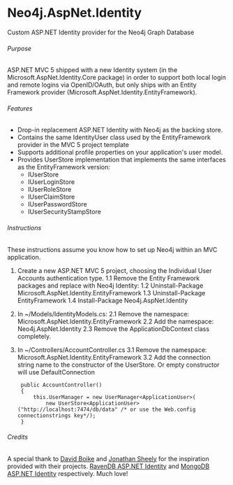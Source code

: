 Neo4j.AspNet.Identity
=====================

Custom ASP.NET Identity provider for the Neo4j Graph Database

###### Purpose

ASP.NET MVC 5 shipped with a new Identity system (in the Microsoft.AspNet.Identity.Core package) in order to support both local login and remote logins via OpenID/OAuth, but only ships with an Entity Framework provider (Microsoft.AspNet.Identity.EntityFramework).

###### Features

- Drop-in replacement ASP.NET Identity with Neo4j as the backing store.
- Contains the same IdentityUser class used by the EntityFramework provider in the MVC 5 project template
- Supports additional profile properties on your application's user model.
- Provides UserStore implementation that implements the same interfaces as the EntityFramework version:
  - IUserStore
  - IUserLoginStore
  - IUserRoleStore
  - IUserClaimStore
  - IUserPasswordStore
  - IUserSecurityStampStore
 

###### Instructions

These instructions assume you know how to set up Neo4j within an MVC application.

1. Create a new ASP.NET MVC 5 project, choosing the Individual User Accounts authentication type.
  1.1 Remove the Entity Framework packages and replace with Neo4j Identity:
  1.2 Uninstall-Package Microsoft.AspNet.Identity.EntityFramework
  1.3 Uninstall-Package EntityFramework
  1.4 Install-Package Neo4j.AspNet.Identity

2. In ~/Models/IdentityModels.cs:
  2.1 Remove the namespace: Microsoft.AspNet.Identity.EntityFramework
  2.2 Add the namespace: Neo4j.AspNet.Identity
  2.3 Remove the ApplicationDbContext class completely.
3. In ~/Controllers/AccountController.cs
  3.1 Remove the namespace: Microsoft.AspNet.Identity.EntityFramework
  3.2 Add the connection string name to the constructor of the UserStore. Or empty constructor will use DefaultConnection

        public AccountController()
        {
            this.UserManager = new UserManager<ApplicationUser>(
                new UserStore<ApplicationUser>("http://localhost:7474/db/data" /* or use the Web.config connectionstrings key*/);
        }
        
###### Credits

A special thank to [David Boike](https://github.com/DavidBoike) and [Jonathan Sheely](https://github.com/jsheely) for the inspiration provided with their projects. [RavenDB ASP.NET Identity](https://github.com/ILMServices/RavenDB.AspNet.Identity.) and [MongoDB ASP.NET Identity](https://github.com/InspectorIT/MongoDB.AspNet.Identity) respectively. Much love!
